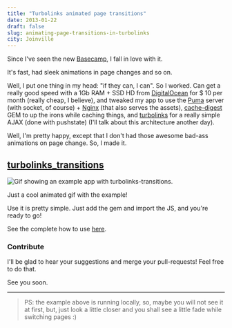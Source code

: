 ```yaml
---
title: "Turbolinks animated page transitions"
date: 2013-01-22
draft: false
slug: animating-page-transitions-in-turbolinks
city: Joinville
---
```


Since I've seen the new [Basecamp](http://basecamp.com/), I fall in love with it.

<!--more-->

It's fast, had sleek animations in page changes and so on.

Well, I put one thing in my head: "if they can, I can". So I worked. Can get a really good speed with a 1Gb RAM + SSD HD from [DigitalOcean](http://digitalocean.com/) for $ 10 per month (really cheap, I believe), and tweaked my app to use the [Puma](http://puma.io/) server (with socket, of course) + [Nginx](http://nginx.org/) (that also serves the assets), [cache-digest](https://github.com/rails/cache_digests) GEM to up the irons while caching things, and [turbolinks](https://github.com/rails/turbolinks) for a really simple AJAX (done with pushstate) (I'll talk about this architecture another day).

Well, I'm pretty happy, except that I don't had those awesome bad-ass animations on page change. So, I made it.

## [turbolinks_transitions](https://github.com/caarlos0/turbolinks_transitions)

![Gif showing an example app with turbolinks-transitions.](/public/images/animating-page-transitions-in-turbolinks/77a541f6-e264-4b6d-97a1-508dc406b22a.gif)

Just a cool animated gif with the example!

Use it is pretty simple. Just add the gem and import the JS, and you're ready to go!

See the complete how to use [here](https://github.com/caarlos0/turbolinks_transitions#usage).

### Contribute

I'll be glad to hear your suggestions and merge your pull-requests! Feel free to do that.

See you soon.

---

> PS: the example above is running locally, so, maybe you will not see it at first, but, just look a little closer and you shall see a little fade while switching pages :)
